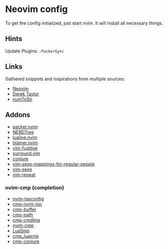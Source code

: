 # Neovim config

To get the config initialized, just start nvim. It will install all necessary things.

## Hints

Update Plugins: `:PackerSync`


## Links
Gathered snippets and inspirations from multiple sources:

* [Neovim](https://neovim.io/doc/user/lua.html#lua-intro)
* [Derek Taylor](https://gitlab.com/dwt1/dotfiles/-/tree/master/.config/nvim)
* [numToStr](https://github.com/numToStr/dotfiles)

## Addons
* [packer.nvim](https://github.com/wbthomason/packer.nvim)
* [NERDTree](https://github.com/preservim/nerdtree)
* [lualine.nvim](https://github.com/nvim-lualine/lualine.nvim)
* [blamer.nvim](https://github.com/APZelos/blamer.nvim)
* [vim-fugitive](https://github.com/tpope/vim-fugitive)
* [surround.vim](https://github.com/tpope/vim-surround)
* [conjure](https://github.com/Olical/conjure#installation)
* [vim-sexp-mappings-for-regular-people](https://github.com/tpope/vim-sexp-mappings-for-regular-people)
* [vim-sexp](https://github.com/guns/vim-sexp)
* [vim-repeat](https://github.com/tpope/vim-repeat)

### nvim-cmp (completion)
* [nvim-lspconfig](https://github.com/neovim/nvim-lspconfig)
* [cmp-nvim-lsp](https://github.com/hrsh7th/cmp-nvim-lsp)
* [cmp-buffer](https://github.com/hrsh7th/cmp-buffer)
* [cmp-path](https://github.com/hrsh7th/cmp-path)
* [cmp-cmdline](https://github.com/hrsh7th/cmp-cmdline)
* [nvim-cmp](https://github.com/hrsh7th/nvim-cmp)
* [LuaSnip](https://github.com/L3MON4D3/LuaSnip)
* [cmp_luasnip](https://github.com/saadparwaiz1/cmp_luasnip)
* [cmp-conjure](https://github.com/PaterJason/cmp-conjure)


